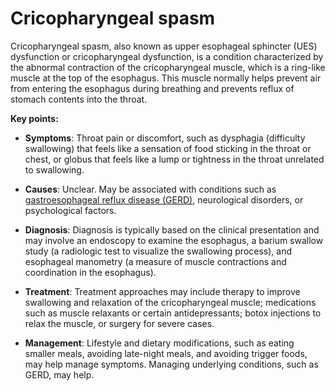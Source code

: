 # Cricopharyngeal spasm

Cricopharyngeal spasm, also known as upper esophageal sphincter (UES) dysfunction or cricopharyngeal dysfunction, is a condition characterized by the abnormal contraction of the cricopharyngeal muscle, which is a ring-like muscle at the top of the esophagus. This muscle normally helps prevent air from entering the esophagus during breathing and prevents reflux of stomach contents into the throat.

**Key points:**

* **Symptoms**: Throat pain or discomfort, such as dysphagia (difficulty swallowing) that feels like a sensation of food sticking in the throat or chest, or globus that feels like a lump or tightness in the throat unrelated to swallowing.

* **Causes**: Unclear. May be associated with conditions such as [gastroesophageal reflux disease (GERD)](../gastroesophageal-reflux-disease/), neurological disorders, or psychological factors.

* **Diagnosis**: Diagnosis is typically based on the clinical presentation and may involve an endoscopy to examine the esophagus, a barium swallow study (a radiologic test to visualize the swallowing process), and esophageal manometry (a measure of muscle contractions and coordination in the esophagus).

* **Treatment**: Treatment approaches may include therapy to improve swallowing and relaxation of the cricopharyngeal muscle; medications such as muscle relaxants or certain antidepressants; botox injections to relax the muscle, or surgery for severe cases.

* **Management**: Lifestyle and dietary modifications, such as eating smaller meals, avoiding late-night meals, and avoiding trigger foods, may help manage symptoms. Managing underlying conditions, such as GERD, may help.
